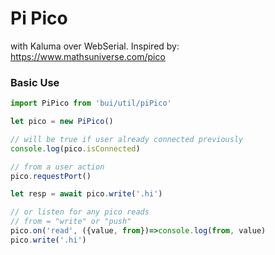 # Pi Pico

with Kaluma over WebSerial. Inspired by: https://www.mathsuniverse.com/pico

### Basic Use

```js
import PiPico from 'bui/util/piPico'

let pico = new PiPico()

// will be true if user already connected previously
console.log(pico.isConnected)

// from a user action
pico.requestPort()

let resp = await pico.write('.hi')

// or listen for any pico reads
// from = "write" or "push"
pico.on('read', ({value, from})=>console.log(from, value)
pico.write('.hi')
```
